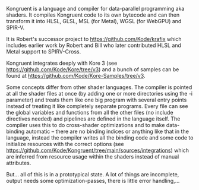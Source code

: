 Kongruent is a language and compiler for data-parallel programming aka shaders. It compiles Kongruent code to its own bytecode and can then transform it into HLSL, GLSL, MSL (for Metal), WGSL (for WebGPU) and SPIR-V.

It is Robert's successor project to https://github.com/Kode/krafix which includes earlier work by Robert and Bill who later contributed HLSL and Metal support to SPIRV-Cross.

Kongruent integrates deeply with Kore 3 (see https://github.com/Kode/Kore/tree/v3) and a bunch of samples can be found at https://github.com/Kode/Kore-Samples/tree/v3.

Some concepts differ from other shader languages. The compiler is pointed at all the shader files at once (by adding one or more directories using the -i parameter) and treats them like one big program with several entry points instead of treating it like completely separate programs. Every file can see the global variables and functions from all the other files (no include directives needed) and pipelines are defined in the language itself. The compiler uses this to do cross-shader optimizations and to make data-binding automatic – there are no binding indices or anything like that in the language, instead the compiler writes all the binding code and some code to initialize resources with the correct options (see https://github.com/Kode/Kongruent/tree/main/sources/integrations) which are inferred from resource usage within the shaders instead of manual attributes.

But… all of this is in a prototypical state. A lot of things are incomplete, output needs some optimization-passes, there is little error handling,…
